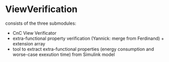 # ViewVerification

consists of the three submodules:
* CnC View Verificator
* extra-functional property verification (Yannick: merge from Ferdinand) + extension array
* tool to extract extra-functional properties (energy consumption and worse-case exexution time) from Simulink model
